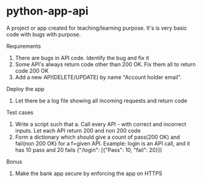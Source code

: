 # python-app-api
A project or app created for teaching/learning purpose. It's is very basic code with bugs with purpose. 

Requirements
1. There are bugs in API code. Identify the bug and fix it
2. Some API's always return code other than 200 OK. Fix them all to return code 200 OK
3. Add a new API(DELETE/UPDATE) by name "Account holder email". 

Deploy the app
1. Let there be a log file showing all incoming requests and return code

Test cases
1. Write a script such that
      a. Call every API - with correct and incorrect inputs. Let each API return 200 and non 200 code
2. Form a dictionary which should give a count of pass(200 OK) and fail(non 200 OK) for a f=given API.
    Example: login is an API call, and it has 10 pass and 20 fails
      {"/login": [{"Pass": 10, "fail": 20}]}

Bonus
1. Make the bank app secure by enforcing the app on HTTPS

